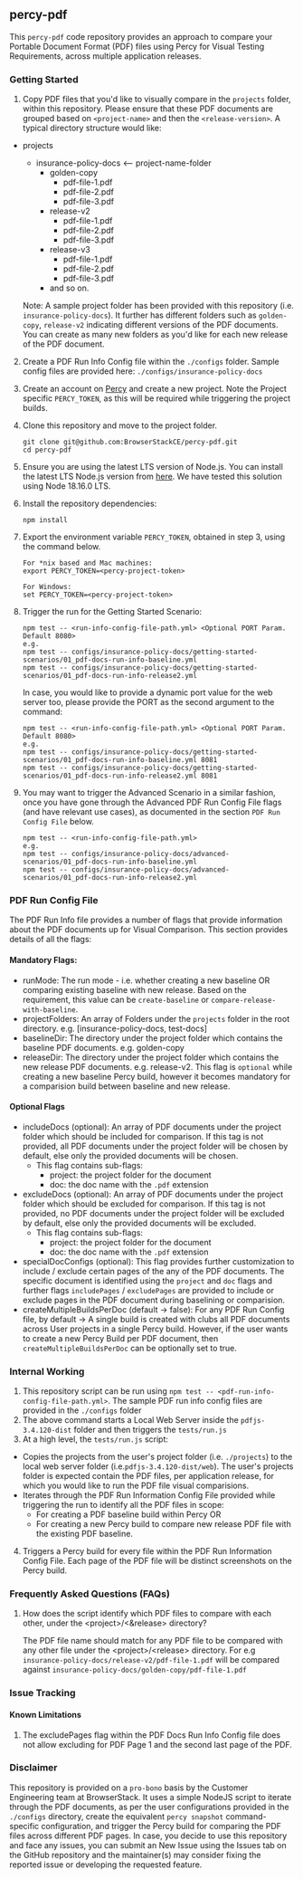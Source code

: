 ## percy-pdf
This `percy-pdf` code repository provides an approach to compare your Portable Document Format (PDF) files using Percy for Visual Testing Requirements, across multiple application releases.
      
### Getting Started
 1. Copy PDF files that you'd like to visually compare in the `projects` folder, within this repository.     Please ensure that these PDF documents are grouped based on `<project-name>` and then the `<release-version>`. A typical directory structure would like:
   - projects
      - insurance-policy-docs <-- project-name-folder
         - golden-copy
            - pdf-file-1.pdf
            - pdf-file-2.pdf
            - pdf-file-3.pdf
         - release-v2
            - pdf-file-1.pdf
            - pdf-file-2.pdf
            - pdf-file-3.pdf
         - release-v3
            - pdf-file-1.pdf
            - pdf-file-2.pdf
            - pdf-file-3.pdf
         - and so on.
 
      Note: A sample project folder has been provided with this repository (i.e. `insurance-policy-docs`). It further has different folders such as `golden-copy`, `release-v2` indicating different versions of the PDF documents. You can create as many new folders as you'd like for each new release of the PDF document.

 2. Create a PDF Run Info Config file within the `./configs` folder. Sample config files are provided here: `./configs/insurance-policy-docs` 
 3. Create an account on [Percy](https://percy.io) and create a new project. Note the Project specific `PERCY_TOKEN`, as this will be required while triggering the project builds.
 4. Clone this repository and move to the project folder.
      ```
      git clone git@github.com:BrowserStackCE/percy-pdf.git
      cd percy-pdf
      ```
 5. Ensure you are using the latest LTS version of Node.js. You can install the latest LTS Node.js version from [here](https://nodejs.org/en). We have tested this solution using Node 18.16.0 LTS.
 5. Install the repository dependencies:
      ```
      npm install
      ```
 6. Export the environment variable `PERCY_TOKEN`, obtained in step 3, using the command below.
      ```
      For *nix based and Mac machines:
      export PERCY_TOKEN=<percy-project-token>
      
      For Windows:
      set PERCY_TOKEN=<percy-project-token>
      ```
 7. Trigger the run for the Getting Started Scenario:
      ```
      npm test -- <run-info-config-file-path.yml> <Optional PORT Param. Default 8080>
      e.g.
      npm test -- configs/insurance-policy-docs/getting-started-scenarios/01_pdf-docs-run-info-baseline.yml
      npm test -- configs/insurance-policy-docs/getting-started-scenarios/01_pdf-docs-run-info-release2.yml
      ```

      In case, you would like to provide a dynamic port value for the web server too, please provide the PORT as the second argument to the command:
      ```
      npm test -- <run-info-config-file-path.yml> <Optional PORT Param. Default 8080>
      e.g.
      npm test -- configs/insurance-policy-docs/getting-started-scenarios/01_pdf-docs-run-info-baseline.yml 8081
      npm test -- configs/insurance-policy-docs/getting-started-scenarios/01_pdf-docs-run-info-release2.yml 8081
      ```
8. You may want to trigger the Advanced Scenario in a similar fashion, once you have gone through the Advanced PDF Run Config File flags (and have relevant use cases), as documented in the section `PDF Run Config File` below.

      ```
      npm test -- <run-info-config-file-path.yml>
      e.g.
      npm test -- configs/insurance-policy-docs/advanced-scenarios/01_pdf-docs-run-info-baseline.yml
      npm test -- configs/insurance-policy-docs/advanced-scenarios/01_pdf-docs-run-info-release2.yml
      ```

### PDF Run Config File

The PDF Run Info file provides a number of flags that provide information about the PDF documents up for Visual Comparison. This section provides details of all the flags:

#### Mandatory Flags:

- runMode: The run mode - i.e. whether creating a new baseline OR comparing existing baseline with new release. Based on the requirement, this value can be `create-baseline` or `compare-release-with-baseline`.
- projectFolders: An array of Folders under the `projects` folder in the root directory. e.g. [insurance-policy-docs, test-docs]
- baselineDir: The directory under the project folder which contains the baseline PDF documents. e.g. golden-copy
- releaseDir: The directory under the project folder which contains the new release PDF documents. e.g. release-v2. This flag is `optional` while creating a new baseline Percy build, however it becomes mandatory for a comparision build between baseline and new release.

#### Optional Flags

- includeDocs (optional): An array of PDF documents under the project folder which should be included for comparison. If this tag is not provided, all PDF documents under the project folder will be chosen by default, else only the provided documents will be chosen.
   - This flag contains sub-flags:
      - project: the project folder for the document
      - doc: the doc name with the `.pdf` extension
- excludeDocs (optional): An array of PDF documents under the project folder which should be excluded for comparison. If this tag is not provided, no PDF documents under the project folder will be excluded by default, else only the provided documents will be excluded.
   - This flag contains sub-flags:
      - project: the project folder for the document
      - doc: the doc name with the `.pdf` extension
- specialDocConfigs (optional): This flag provides further customization to include / exclude certain pages of the any of the PDF documents. The specific document is identified using the `project` and `doc` flags and further flags `includePages` / `excludePages` are provided to include or exclude pages in the PDF document during baselining or comparision.
- createMultipleBuildsPerDoc (default -> false): For any PDF Run Config file, by default -> A single build is created with clubs all PDF documents across User projects in a single Percy build. However, if the user wants to create a new Percy Build per PDF document, then `createMultipleBuildsPerDoc` can be optionally set to true.


### Internal Working  
 1. This repository script can be run using `npm test -- <pdf-run-info-config-file-path.yml>`. The sample PDF run info config files are provided in the `./configs` folder
 2. The above command starts a Local Web Server inside the `pdfjs-3.4.120-dist` folder and then triggers the `tests/run.js`
 3. At a high level, the `tests/run.js` script:
   - Copies the projects from the user's project folder (i.e. `./projects`) to the local web server folder (i.e.`pdfjs-3.4.120-dist/web`). The user's projects folder is expected contain the PDF files, per application release, for which you would like to run the PDF file visual comparisions.
   - Iterates through the PDF Run Information Config File provided while triggering the run to identify all the PDF files in scope:
      - For creating a PDF baseline build within Percy
         OR 
      - For creating a new Percy build to compare new release PDF file with the existing PDF baseline.
 4. Triggers a Percy build for every file within the PDF Run Information Config File. Each page of the PDF file will be distinct screenshots on the Percy build.

### Frequently Asked  Questions (FAQs)
1. How does the script identify which PDF files to compare with each other, under the &lt;project&gt;/&lt;&release&gt; directory?

   The PDF file name should match for any PDF file to be compared with any other file under the &lt;project&gt;/&lt;release&gt; directory. For e.g `insurance-policy-docs/release-v2/pdf-file-1.pdf` will be compared against `insurance-policy-docs/golden-copy/pdf-file-1.pdf`

### Issue Tracking
#### Known Limitations
1. The excludePages flag within the PDF Docs Run Info Config file does not allow excluding for PDF Page 1 and the second last page of the PDF.  


### Disclaimer

This repository is provided on a `pro-bono` basis by the Customer Engineering team at BrowserStack. It uses a simple NodeJS script to iterate through the PDF documents, as per the user configurations provided in the `./configs` directory, create the equivalent `percy snapshot` command-specific configuration, and trigger the Percy build for comparing the PDF files across different PDF pages. In case, you decide to use this repository and face any issues, you can submit an New Issue using the Issues tab on the GitHub repository and the maintainer(s) may consider fixing the reported issue or developing the requested feature.